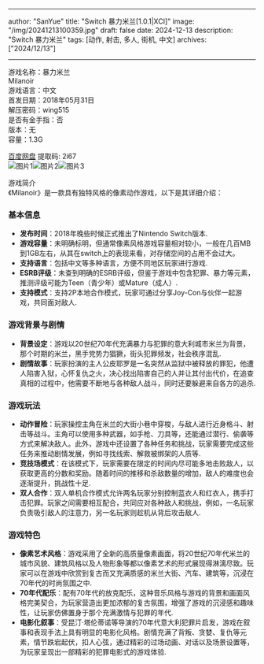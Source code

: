 
---
author: "SanYue"
title: "Switch 暴力米兰[1.0.1|XCI]"
image: "/img/20241213100359.jpg"
draft: false
date: 2024-12-13
description: "Switch 暴力米兰"
tags: [动作, 射击, 多人, 街机, 中文]
archives: ["2024/12/13"]

---

游戏名称：暴力米兰   
Milanoir    
游戏语言：中文  
首发日期：2018年05月31日  
解压密码：wing515  
是否有金手指：否  
版本：无   
容量：1.3G

[百度网盘](https://pan.baidu.com/s/1QeTof5UbITYMElwrIAJ78g) 提取码: 2i67  
![图片1](/img/5f7029.jpg)![图片2](/img/7b9c78.jpg)![图片3](/img/bdad87.jpg)  

游戏简介  
《Milanoir》是一款具有独特风格的像素动作游戏，以下是其详细介绍：

### 基本信息
- **发布时间**：2018年晚些时候正式推出了Nintendo Switch版本.
- **游戏容量**：未明确标明，但通常像素风格游戏容量相对较小，一般在几百MB到1GB左右，从其在switch上的表现来看，对存储空间的占用不会过大。
- **支持语言**：包括中文等多种语言，方便不同地区玩家进行游戏.
- **ESRB评级**：未查到明确的ESRB评级，但鉴于游戏中包含犯罪、暴力等元素，推测评级可能为Teen（青少年）或Mature（成人）.
- **支持模式**：支持2P本地合作模式，玩家可通过分享Joy-Con与伙伴一起游戏，共同面对敌人.

### 游戏背景与剧情
- **背景设定**：游戏以20世纪70年代充满暴力与犯罪的意大利城市米兰为背景，那个时期的米兰，黑手党势力猖獗，街头犯罪频发，社会秩序混乱.
- **剧情故事**：玩家扮演的主人公皮耶罗是一名突然从监狱中被释放的罪犯，他遭人陷害入狱，心怀复仇之火，决心找出陷害自己的人并让其付出代价，在追查真相的过程中，他需要不断地与各种敌人战斗，同时还要躲避来自各方的追杀.

### 游戏玩法
- **动作冒险**：玩家操控主角在米兰的大街小巷中穿梭，与敌人进行近身格斗、射击等战斗。主角可以使用多种武器，如手枪、刀具等，还能通过潜行、偷袭等方式来解决敌人。此外，游戏中还设置了各种任务和挑战，玩家需要完成这些任务来推动剧情发展，例如寻找线索、解救被绑架的人质等.
- **竞技场模式**：在该模式下，玩家需要在限定的时间内尽可能多地击败敌人，以获取更高的分数和奖励。随着时间的推移和杀敌数量的增加，敌人的难度也会逐渐提升，挑战性十足.
- **双人合作**：双人单机合作模式允许两名玩家分别控制蓝衣人和红衣人，携手打击犯罪。玩家之间需要相互配合，共同应对各种敌人和挑战，例如，一名玩家负责吸引敌人的注意力，另一名玩家则趁机从背后攻击敌人.

### 游戏特色
- **像素艺术风格**：游戏采用了全新的高质量像素画面，将20世纪70年代米兰的城市风貌、建筑风格以及人物形象等都以像素艺术的形式展现得淋漓尽致。玩家可以在游戏中欣赏到复古而又充满质感的米兰大街、汽车、建筑等，沉浸在70年代的时尚氛围之中.
- **70年代配乐**：配有70年代的放克配乐，这种音乐风格与游戏的背景和画面风格完美契合，为玩家营造出更加浓郁的复古氛围，增强了游戏的沉浸感和趣味性，让玩家仿佛置身于那个充满激情与犯罪的年代.
- **电影化叙事**：受昆汀·塔伦蒂诺等导演的70年代意大利犯罪片启发，游戏在叙事和表现手法上具有明显的电影化风格。剧情充满了背叛、贪婪、复仇等元素，情节跌宕起伏，扣人心弦，通过精彩的过场动画、对话以及场景设置等，为玩家呈现出一部精彩的犯罪电影式的游戏体验.
 
